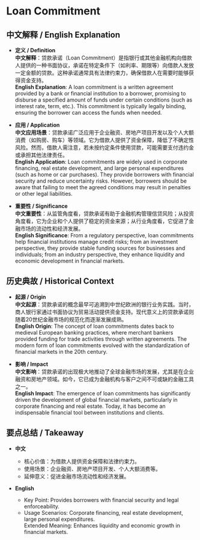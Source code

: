 # Loan Commitment

## 中文解释 / English Explanation

* **定义 / Definition**  
  **中文解释**：贷款承诺（Loan Commitment）是指银行或其他金融机构向借款人提供的一种书面协议，承诺在特定条件下（如利率、期限等）向借款人发放一定金额的贷款。这种承诺通常具有法律约束力，确保借款人在需要时能够获得资金支持。  
  **English Explanation**: A loan commitment is a written agreement provided by a bank or financial institution to a borrower, promising to disburse a specified amount of funds under certain conditions (such as interest rate, term, etc.). This commitment is typically legally binding, ensuring the borrower can access the funds when needed.

* **应用 / Application**  
  **中文应用场景**：贷款承诺广泛应用于企业融资、房地产项目开发以及个人大额消费（如购房、购车）等领域。它为借款人提供了资金保障，降低了不确定性风险。然而，借款人需注意，若未按约定条件使用贷款，可能需要支付违约金或承担其他法律责任。  
  **English Application**: Loan commitments are widely used in corporate financing, real estate development, and large personal expenditures (such as home or car purchases). They provide borrowers with financial security and reduce uncertainty risks. However, borrowers should be aware that failing to meet the agreed conditions may result in penalties or other legal liabilities.

* **重要性 / Significance**  
  **中文重要性**：从监管角度看，贷款承诺有助于金融机构管理信贷风险；从投资角度看，它为企业和个人提供了稳定的资金来源；从行业角度看，它促进了金融市场的流动性和经济发展。  
  **English Significance**: From a regulatory perspective, loan commitments help financial institutions manage credit risks; from an investment perspective, they provide stable funding sources for businesses and individuals; from an industry perspective, they enhance liquidity and economic development in financial markets.

## 历史典故 / Historical Context

* **起源 / Origin**  
  **中文起源**：贷款承诺的概念最早可追溯到中世纪欧洲的银行业务实践。当时，商人银行家通过书面协议为贸易活动提供资金支持。现代意义上的贷款承诺则随着20世纪金融市场的规范化而逐渐发展成熟。  
  **English Origin**: The concept of loan commitments dates back to medieval European banking practices, where merchant bankers provided funding for trade activities through written agreements. The modern form of loan commitments evolved with the standardization of financial markets in the 20th century.

* **影响 / Impact**  
  **中文影响**：贷款承诺的出现极大地推动了全球金融市场的发展，尤其是在企业融资和房地产领域。如今，它已成为金融机构与客户之间不可或缺的金融工具之一。  
  **English Impact**: The emergence of loan commitments has significantly driven the development of global financial markets, particularly in corporate financing and real estate. Today, it has become an indispensable financial tool between institutions and clients.

## 要点总结 / Takeaway

* **中文**  
  - 核心价值：为借款人提供资金保障和法律约束力。  
  - 使用场景：企业融资、房地产项目开发、个人大额消费等。  
  - 延伸意义：促进金融市场流动性和经济发展。

* **English**  
  - Key Point: Provides borrowers with financial security and legal enforceability.  
  - Usage Scenarios: Corporate financing, real estate development, large personal expenditures.  
   Extended Meaning: Enhances liquidity and economic growth in financial markets.